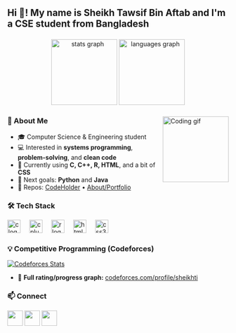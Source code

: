 <h2 align="left">Hi 👋! My name is Sheikh Tawsif Bin Aftab and I'm a CSE student from Bangladesh</h2>

###

<div align="center">
  <img src="https://github-readme-stats.vercel.app/api?username=pathetic-user&hide_title=false&hide_rank=false&show_icons=true&include_all_commits=true&count_private=true&disable_animations=false&theme=dracula&locale=en&hide_border=false" height="150" alt="stats graph" />
  <img src="https://github-readme-stats.vercel.app/api/top-langs?username=pathetic-user&locale=en&hide_title=false&layout=compact&card_width=320&langs_count=6&theme=dracula&hide_border=false" height="150" alt="languages graph" />
</div>

###

<img align="right" height="150" src="https://media.giphy.com/media/26n7b7PjSOZJwVCmY/giphy.gif" alt="Coding gif" />

###

### 🔹 About Me
- 🎓 Computer Science & Engineering student
- 💻 Interested in **systems programming**, **problem-solving**, and **clean code**
- 🌱 Currently using **C, C++, R, HTML**, and a bit of **CSS**
- 🎯 Next goals: **Python** and **Java**
- 📂 Repos: [CodeHolder](https://github.com/pathetic-user/CodeHolder) • [About/Portfolio](https://github.com/pathetic-user/pathetic-user.github.io)

###

### 🛠️ Tech Stack
<div align="left">
  <img src="https://cdn.jsdelivr.net/gh/devicons/devicon/icons/c/c-original.svg" height="30" alt="c logo" />
  <img width="12" />
  <img src="https://cdn.jsdelivr.net/gh/devicons/devicon/icons/cplusplus/cplusplus-original.svg" height="30" alt="cplusplus logo" />
  <img width="12" />
  <img src="https://cdn.jsdelivr.net/gh/devicons/devicon/icons/r/r-original.svg" height="30" alt="r logo" />
  <img width="12" />
  <img src="https://cdn.jsdelivr.net/gh/devicons/devicon/icons/html5/html5-original.svg" height="30" alt="html5 logo" />
  <img width="12" />
  <img src="https://cdn.jsdelivr.net/gh/devicons/devicon/icons/css3/css3-original.svg" height="30" alt="css3 logo" />
</div>

###

### 💡 Competitive Programming (Codeforces)
<a href="https://codeforces.com/profile/sheikhti">
  <img src="https://codeforces-readme-stats.vercel.app/api/card?username=sheikhti" alt="Codeforces Stats"/>
</a>

- 🔗 **Full rating/progress graph:** [codeforces.com/profile/sheikhti](https://codeforces.com/profile/sheikhti)

<!-- Optional: dynamic badge pulling handle via CF API -->
<!-- ![Codeforces Badge](https://img.shields.io/badge/dynamic/json?label=Codeforces&query=%24.result[0].rating&url=https%3A%2F%2Fcodeforces.com%2Fapi%2Fuser.info%3Fhandles%3Dsheikhti&logo=Codeforces&style=flat) -->

###

### 📫 Connect
<div align="left">
  <a href="mailto:sheikhti1205@gmail.com"><img src="https://img.shields.io/static/v1?message=Gmail&logo=gmail&label=&color=D14836&logoColor=white&labelColor=&style=for-the-badge" height="35" /></a>
  <a href="https://discord.com/users/sheikhti_"><img src="https://img.shields.io/static/v1?message=Discord&logo=discord&label=&color=7289DA&logoColor=white&labelColor=&style=for-the-badge" height="35" /></a>
  <a href="https://www.linkedin.com/in/sheikh-tawsif-bin-aftab-609248313/"><img src="https://img.shields.io/static/v1?message=LinkedIn&logo=linkedin&label=&color=0077B5&logoColor=white&labelColor=&style=for-the-badge" height="35" /></a>
</div>
